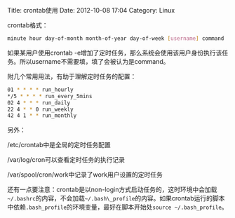 Title: crontab使用
Date: 2012-10-08 17:04
Category: Linux

crontab格式：

```bash
minute hour day-of-month month-of-year day-of-week [username] command
```

如果某用户使用crontab -e增加了定时任务，那么系统会使用该用户身份执行该任务。所以username不需要填，填了会被认为是command。

附几个常用用法，有助于理解定时任务的配置：

```bash
01 * * * * run_hourly
*/5 * * * * run_every_5mins
02 4 * * * run_daily
22 4 * * 0 run_weekly
42 4 1 * * run_monthly
```

另外：

/etc/crontab中是全局的定时任务配置

/var/log/cron可以查看定时任务的执行记录

/var/spool/cron/work中记录了work用户设置的定时任务

还有一点要注意：crontab是以non-login方式启动任务的，这时环境中会加载`~/.bashrc`的内容，不会加载`~/.bash\_profile`的内容。如果crontab运行的脚本中依赖`.bash_profile`的环境变量，最好在脚本开始处`source ~/.bash_profile`。

